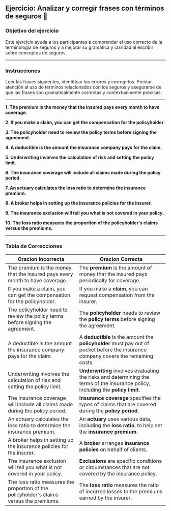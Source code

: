 ## Ejercicio: Analizar y corregir frases con términos de seguros 📑

### Objetivo del ejercicio

Este ejercicio ayuda a los participantes a comprender el uso correcto de la terminología de seguros y a mejorar su gramática y claridad al escribir sobre conceptos de seguros.

---

### Instrucciones

Leer las frases siguientes, identificar los errores y corregirlos. Prestar atención al uso de términos relacionados con los seguros y asegurarse de que las frases son gramaticalmente correctas y contextualmente precisas.

---

**1. The premium is the money that the insured pays every month to have coverage.**  
   
**2. If you make a claim, you can get the compensation for the policyholder.**  
   
**3. The policyholder need to review the policy terms before signing the agreement.**  
   
**4. A deductible is the amount the insurance company pays for the claim.**  
   
**5. Underwriting involves the calculation of risk and setting the policy limit.**  
   
**6. The insurance coverage will include all claims made during the policy period.**  
   
**7. An actuary calculates the loss ratio to determine the insurance premium.**  
   
**8. A broker helps in setting up the insurance policies for the insurer.**  
   
**9. The insurance exclusion will tell you what is not covered in your policy.**  
   
**10. The loss ratio measures the proportion of the policyholder's claims versus the premiums.**  
   
---

### Tabla de Correcciones

| Oracion Incorrecta | Oracion Correcta |
|--------------------|---------------------|
| The premium is the money that the insured pays every month to have coverage. | The **premium** is the amount of money that the insured pays periodically for coverage. |
| If you make a claim, you can get the compensation for the policyholder. | If you make a **claim**, you can request compensation from the insurer. |
| The policyholder need to review the policy terms before signing the agreement. | The **policyholder** needs to review the **policy terms** before signing the agreement. |
| A deductible is the amount the insurance company pays for the claim. | A **deductible** is the amount the **policyholder** must pay out of pocket before the insurance company covers the remaining costs. |
| Underwriting involves the calculation of risk and setting the policy limit. | **Underwriting** involves evaluating the risks and determining the terms of the insurance policy, including the **policy limit**. |
| The insurance coverage will include all claims made during the policy period. | **Insurance coverage** specifies the types of claims that are covered during the **policy period**. |
| An actuary calculates the loss ratio to determine the insurance premium. | An **actuary** uses various data, including the **loss ratio**, to help set the **insurance premium**. |
| A broker helps in setting up the insurance policies for the insurer. | A **broker** arranges **insurance policies** on behalf of clients. |
| The insurance exclusion will tell you what is not covered in your policy. | **Exclusions** are specific conditions or circumstances that are not covered by the insurance policy. |
| The loss ratio measures the proportion of the policyholder's claims versus the premiums. | The **loss ratio** measures the ratio of incurred losses to the premiums earned by the insurer. |
